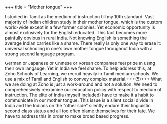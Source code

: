 +++
title = "Mother tongue"
+++

I studied in Tamil as the medium of instruction till my 10th standard. Vast majority of Indian children study in their mother tongue, which is the custom world-wide except in a few former colonies. Yet economic opportunity is almost exclusively for the English educated. This fact becomes more painfully obvious in rural India. Not knowing English is something the average Indian carries like a shame. There really is only one way to erase it: universal schooling in one's own mother tongue throughout India with a strong second language program.

German or Japanese or Chinese or Korean companies feel pride in using their own langauge. Yet in India we feel shame. To help address this, at Zoho Schools of Learning, we recruit heavily in Tamil medium schools. We use a mix of Tamil and English to convey complex material.+++(5)+++ What we are doing at Zoho is just a work-around and not a solution. We need to comprehensively reexamine our education policy with respect to medium of instruction. The elite of India (myself included) have to make it a habit to communicate in our mother tongue. This issue is a silent social divide in India and the Indians on the "other side" silently endure their lingiuistic second class status and all too often blame themselves for their fate. We have to address this in order to make broad based progress.